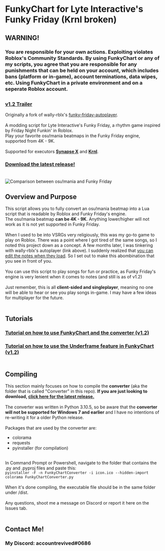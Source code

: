 # FunkyChart for Lyte Interactive's Funky Friday (Krnl broken)
## WARNING!
### You are responsible for your own actions. Exploiting violates Roblox's Community Standards. By using FunkyChart or any of my scripts, you agree that you are responsible for any punishments that can be held on your account, which includes bans (platform or in-game), account terminations, data wipes, etc. Using FunkyChart in a private environment and on a seperate Roblox account.<br>
##
### **[v1.2 Trailer](https://www.youtube.com/watch?v=HPKuQ2K9iYs)**<br>
Originally a fork of wally-rblx's [funky-friday-autoplayer](https://github.com/wally-rblx/funky-friday-autoplay).<br><br>
A modding script for Lyte Interactive's Funky Friday, a rhythm game inspired by Friday Night Funkin' in Roblox.<br>
Play your favorite osu!mania beatmaps in the Funky Friday engine, supported from 4K - 9K.<br><br>
Supported for executors **[Synapse X](https://x.synapse.to/)** and **[Krnl](https://krnl.ca/)**.<br>

### **[Download the latest release!](https://github.com/accountrev/funkychart/releases/latest)**<br><br>
![Comparison between osu!mania and Funky Friday](https://user-images.githubusercontent.com/55156874/155612058-96974ec2-1c24-443a-b985-fb13c151c6d7.gif)



## Overview and Purpose
This script allows you to fully convert an osu!mania beatmap into a Lua script that is readable by Roblox and Funky Friday's engine.<br>
The osu!mania beatmap **can be 4K - 9K**. Anything lower/higher will not work as it is not yet supported in Funky Friday.<br><br>
When I used to be into VSRGs very religiously, this was my go-to game to play on Roblox. There was a point where I got tired of the same songs, so I noted this project down as a concept. A few months later, I was tinkering with wally-rblx's autoplayer (link above). I suddenly realized that [you can edit the notes when they load](https://youtu.be/FscazwnUDjk). So I set out to make this abombination that you see in front of you.<br><br>
You can use this script to play songs for fun or practice, as Funky Friday's engine is very lenient when it comes to notes (and still is as of v1.2)<br><br>
Just remember, this is all **client-sided and singleplayer**, meaning no one will be able to hear or see you play songs in-game. I may have a few ideas for multiplayer for the future.<br><br>

## Tutorials
### **[Tutorial on how to use FunkyChart and the converter (v1.2)](https://www.youtube.com/watch?v=NT3_AIzwsSg)**<br>
### **[Tutorial on how to use the Underframe feature in FunkyChart (v1.2)](https://www.youtube.com/watch?v=06MCZHsIotg)**<br><br>

## Compiling
This section mainly focuses on how to compile the **converter** (aka the folder that is called "Converter" in this repo). **If you are just looking to download, [click here for the latest release.](https://github.com/accountrev/funkychart/releases/latest)**<br><br>
The converter was written in Python 3.10.5, so be aware that the **converter will not be supported for Windows 7 and earlier** and I have no intentions of re-writing it for a older Python release.<br><br>
Packages that are used by the converter are:
* colorama
* requests
* pyinstaller (for compilation)
<br><br>

In Command Prompt or Powershell, navigate to the folder that contains the .py and .pyproj files and paste this:<br>
`pyinstaller -F -n FunkyChartConverter -i icon.ico --hidden-import colorama FunkyChartConverter.py`<br><br>
When it's done compiling, the executable file should be in the same folder under /dist.<br><br>
Any questions, shoot me a message on Discord or report it here on the Issues tab.<br><br>

## Contact Me!
### My Discord: accountrevived#0686




